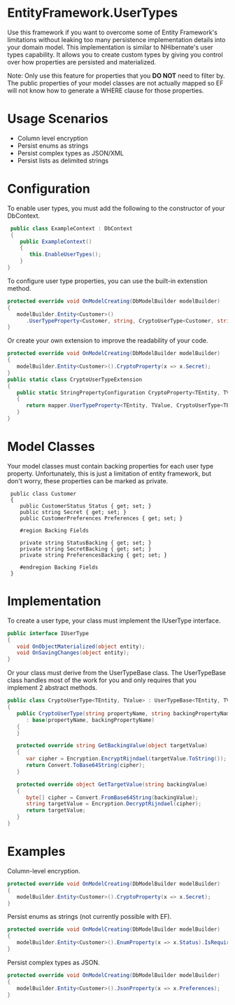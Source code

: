 # EntityFramework.UserTypes
Use this framework if you want to overcome some of Entity Framework's limitations without leaking too many persistence implementation details into your domain model. This implementation is similar to NHibernate's user types capability. It allows you to create custom types by giving you control over how properties are persisted and materialized. 

Note: Only use this feature for properties that you **DO NOT** need to filter by. The public properties of your model classes are not actually mapped so EF will not know how to generate a WHERE clause for those properties.

# Usage Scenarios
* Column level encryption
* Persist enums as strings
* Persist complex types as JSON/XML
* Persist lists as delimited strings

# Configuration
To enable user types, you must add the following to the constructor of your DbContext.
```csharp
 public class ExampleContext : DbContext
 {
    public ExampleContext()
    {
       this.EnableUserTypes();
    }
}      
```
To configure user type properties, you can use the built-in extenstion method.
```csharp
protected override void OnModelCreating(DbModelBuilder modelBuilder)
{
   modelBuilder.Entity<Customer>()
      .UserTypeProperty<Customer, string, CryptoUserType<Customer, string>>(x => x.Secret);
}
```
Or create your own extension to improve the readability of your code.
```csharp
protected override void OnModelCreating(DbModelBuilder modelBuilder)
{
   modelBuilder.Entity<Customer>().CryptoProperty(x => x.Secret);
}
public static class CryptoUserTypeExtension
{
   public static StringPropertyConfiguration CryptoProperty<TEntity, TValue>(this EntityTypeConfiguration<TEntity> mapper, Expression<Func<TEntity, TValue>> expression, string backingPropertyName = null) where TEntity : class
   {
      return mapper.UserTypeProperty<TEntity, TValue, CryptoUserType<TEntity, TValue>>(expression, backingPropertyName);
   }
}
```
# Model Classes
Your model classes must contain backing properties for each user type property. Unfortunately, this is just a limitation of
entity framework, but don't worry, these properties can be marked as private.

```cshpart
 public class Customer
 {
    public CustomerStatus Status { get; set; }
    public string Secret { get; set; }
    public CustomerPreferences Preferences { get; set; }

    #region Backing Fields

    private string StatusBacking { get; set; }
    private string SecretBacking { get; set; }
    private string PreferencesBacking { get; set; }

    #endregion Backing Fields
 }
```
# Implementation
To create a user type, your class must implement the IUserType interface.
```csharp
public interface IUserType
{
   void OnObjectMaterialized(object entity);
   void OnSavingChanges(object entity);
}
```
Or your class must derive from the UserTypeBase class. The UserTypeBase class handles most of the work for you and only requires that you implement 2 abstract methods.
```csharp
public class CryptoUserType<TEntity, TValue> : UserTypeBase<TEntity, TValue> where TEntity : class
{
   public CryptoUserType(string propertyName, string backingPropertyName)
      : base(propertyName, backingPropertyName)
   {
   }

   protected override string GetBackingValue(object targetValue)
   {
      var cipher = Encryption.EncryptRijndael(targetValue.ToString());
      return Convert.ToBase64String(cipher);
   }

   protected override object GetTargetValue(string backingValue)
   {
      byte[] cipher = Convert.FromBase64String(backingValue);
      string targetValue = Encryption.DecryptRijndael(cipher);
      return targetValue;
   }
}
```
# Examples
Column-level encryption. 
```csharp
protected override void OnModelCreating(DbModelBuilder modelBuilder)
{
   modelBuilder.Entity<Customer>().CryptoProperty(x => x.Secret);
}
```
Persist enums as strings (not currently possible with EF).
```csharp
protected override void OnModelCreating(DbModelBuilder modelBuilder)
{
   modelBuilder.Entity<Customer>().EnumProperty(x => x.Status).IsRequired().HasMaxLength(15);
}
```
Persist complex types as JSON.
```csharp
protected override void OnModelCreating(DbModelBuilder modelBuilder)
{
   modelBuilder.Entity<Customer>().JsonProperty(x => x.Preferences);
}
```
